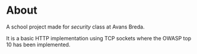 # About

A school project made for _security_ class at Avans Breda.

It is a basic HTTP implementation using TCP sockets where the OWASP top 10 has been implemented.